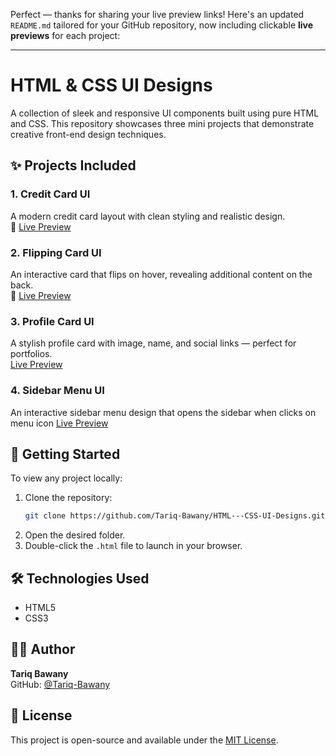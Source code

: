 Perfect — thanks for sharing your live preview links! Here's an updated `README.md` tailored for your GitHub repository, now including clickable **live previews** for each project:

---


# HTML & CSS UI Designs

A collection of sleek and responsive UI components built using pure HTML and CSS. This repository showcases three mini projects that demonstrate creative front-end design techniques.

## ✨ Projects Included

### 1. Credit Card UI  
A modern credit card layout with clean styling and realistic design.  
🔗 [Live Preview](https://tariq-bawany.github.io/HTML---CSS-UI-Designs/Credit%20Card%20Ui%20Design/index.html)

### 2. Flipping Card UI  
An interactive card that flips on hover, revealing additional content on the back.  
🔗 [Live Preview](https://tariq-bawany.github.io/HTML---CSS-UI-Designs/Flipping%20Card%20Ui%20Design/index.html)

### 3. Profile Card UI  
A stylish profile card with image, name, and social links — perfect for portfolios.  
[Live Preview](https://tariq-bawany.github.io/HTML---CSS-UI-Designs/Profile%20Card%20Ui%20Design/profile_ui_design.html)

### 4. Sidebar Menu UI  
An interactive sidebar menu design that opens the sidebar when clicks on menu icon
[Live Preview](https://tariq-bawany.github.io/HTML---CSS-UI-Designs/Sidebar%20Menu/index.html)

## 🚀 Getting Started

To view any project locally:

1. Clone the repository:
   ```bash
   git clone https://github.com/Tariq-Bawany/HTML---CSS-UI-Designs.git
   ```
2. Open the desired folder.
3. Double-click the `.html` file to launch in your browser.

## 🛠️ Technologies Used

- HTML5
- CSS3

## 🙋‍♂️ Author

**Tariq Bawany**  
GitHub: [@Tariq-Bawany](https://github.com/Tariq-Bawany)

## 📄 License

This project is open-source and available under the [MIT License](LICENSE).
